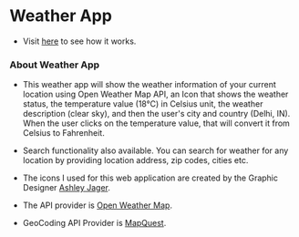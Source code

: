 # Weather App

- Visit [here](https://react-weather-app-nil.netlify.app/) to see how it works.

### About Weather App

- This weather app will show the weather information of your current location using Open Weather Map API, an Icon that shows the weather status, the temperature value (18°C) in Celsius unit, the weather description (clear sky), and then the user's city and country (Delhi, IN). When the user clicks on the temperature value, that will convert it from Celsius to Fahrenheit.
- Search functionality also available. You can search for weather for any location by providing location address, zip codes, cities etc.

- The icons I used for this web application are created by the Graphic Designer [Ashley Jager](https://github.com/manifestinteractive/weather-underground-icons).

- The API provider is [Open Weather Map](http://www.OpenWeatherMap.org).
- GeoCoding API Provider is [MapQuest](https://www.mapquest.com/).
